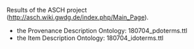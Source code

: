 Results of the ASCH project (http://asch.wiki.gwdg.de/index.php/Main_Page).
* the Provenance Description Ontology: 180704_pdoterms.ttl
* the Item Description Ontology: 180704_idoterms.ttl

